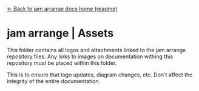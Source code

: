 [← Back to jam arrange docs home (readme)](https://github.com/jamarrange/jamarrange/blob/master/README.md)

# jam arrange | Assets

This folder contains all logos and attachments linked to the jam arrange repository files. Any links to images on documentation withing this repository must be placed within this folder.

This is to ensure that logo updates, diagram changes, etc. Don't affect the integrity of the entire documentation.
